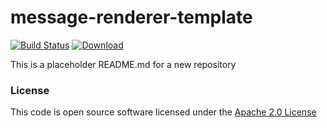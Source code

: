 # message-renderer-template

[![Build Status](https://travis-ci.org/hmrc/message-renderer-template.svg)](https://travis-ci.org/hmrc/message-renderer-template) [ ![Download](https://api.bintray.com/packages/hmrc/releases/message-renderer-template/images/download.svg) ](https://bintray.com/hmrc/releases/message-renderer-template/_latestVersion)

This is a placeholder README.md for a new repository

### License

This code is open source software licensed under the [Apache 2.0 License]("http://www.apache.org/licenses/LICENSE-2.0.html")